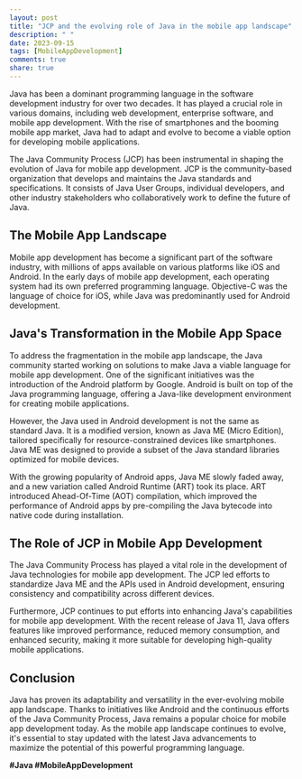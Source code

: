 ```yaml
---
layout: post
title: "JCP and the evolving role of Java in the mobile app landscape"
description: " "
date: 2023-09-15
tags: [MobileAppDevelopment]
comments: true
share: true
---
```


Java has been a dominant programming language in the software development industry for over two decades. It has played a crucial role in various domains, including web development, enterprise software, and mobile app development. With the rise of smartphones and the booming mobile app market, Java had to adapt and evolve to become a viable option for developing mobile applications.

The Java Community Process (JCP) has been instrumental in shaping the evolution of Java for mobile app development. JCP is the community-based organization that develops and maintains the Java standards and specifications. It consists of Java User Groups, individual developers, and other industry stakeholders who collaboratively work to define the future of Java.

## The Mobile App Landscape

Mobile app development has become a significant part of the software industry, with millions of apps available on various platforms like iOS and Android. In the early days of mobile app development, each operating system had its own preferred programming language. Objective-C was the language of choice for iOS, while Java was predominantly used for Android development.

## Java's Transformation in the Mobile App Space

To address the fragmentation in the mobile app landscape, the Java community started working on solutions to make Java a viable language for mobile app development. One of the significant initiatives was the introduction of the Android platform by Google. Android is built on top of the Java programming language, offering a Java-like development environment for creating mobile applications.

However, the Java used in Android development is not the same as standard Java. It is a modified version, known as Java ME (Micro Edition), tailored specifically for resource-constrained devices like smartphones. Java ME was designed to provide a subset of the Java standard libraries optimized for mobile devices.

With the growing popularity of Android apps, Java ME slowly faded away, and a new variation called Android Runtime (ART) took its place. ART introduced Ahead-Of-Time (AOT) compilation, which improved the performance of Android apps by pre-compiling the Java bytecode into native code during installation.

## The Role of JCP in Mobile App Development

The Java Community Process has played a vital role in the development of Java technologies for mobile app development. The JCP led efforts to standardize Java ME and the APIs used in Android development, ensuring consistency and compatibility across different devices.

Furthermore, JCP continues to put efforts into enhancing Java's capabilities for mobile app development. With the recent release of Java 11, Java offers features like improved performance, reduced memory consumption, and enhanced security, making it more suitable for developing high-quality mobile applications.

## Conclusion

Java has proven its adaptability and versatility in the ever-evolving mobile app landscape. Thanks to initiatives like Android and the continuous efforts of the Java Community Process, Java remains a popular choice for mobile app development today. As the mobile app landscape continues to evolve, it's essential to stay updated with the latest Java advancements to maximize the potential of this powerful programming language.

**#Java #MobileAppDevelopment**